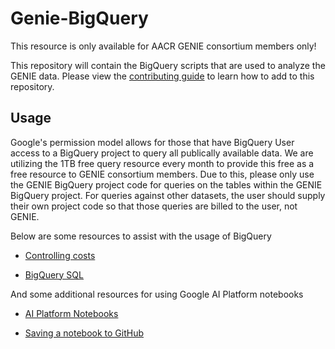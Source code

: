# Genie-BigQuery

This resource is only available for AACR GENIE consortium members only!

This repository will contain the BigQuery scripts that are used to analyze the GENIE data.  Please view the [contributing guide](CONTRIBUTING.md) to learn how to add to this repository.

## Usage

Google's permission model allows for those that have BigQuery User access to a BigQuery project to query all publically available data.  We are utilizing the 1TB free query resource every month to provide this free as a free resource to GENIE consortium members.  Due to this, please only use the GENIE BigQuery project code for queries on the tables within the GENIE BigQuery project. For queries against other datasets, the user should supply their own project code so that those queries are billed to the user, not GENIE.

Below are some resources to assist with the usage of BigQuery

* [Controlling costs](https://cloud.google.com/bigquery/docs/best-practices-costs)

* [BigQuery SQL](https://cloud.google.com/bigquery/docs/reference/standard-sql/functions-and-operators)

And some additional resources for using Google AI Platform notebooks

* [AI Platform Notebooks](https://cloud.google.com/ai-platform/notebooks/docs)

* [Saving a notebook to GitHub](https://cloud.google.com/ai-platform/notebooks/docs/save-to-github)